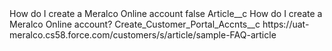 <?xml version="1.0" encoding="UTF-8"?>
<CustomMetadata xmlns="http://soap.sforce.com/2006/04/metadata" xmlns:xsi="http://www.w3.org/2001/XMLSchema-instance" xmlns:xsd="http://www.w3.org/2001/XMLSchema">
    <label>How do I create a Meralco Online account</label>
    <protected>false</protected>
    <values>
        <field>Article__c</field>
        <value xsi:type="xsd:string">How do I create a Meralco Online account?</value>
    </values>
    <values>
        <field>Create_Customer_Portal_Accnts__c</field>
        <value xsi:type="xsd:string">https://uat-meralco.cs58.force.com/customers/s/article/sample-FAQ-article</value>
    </values>
</CustomMetadata>
